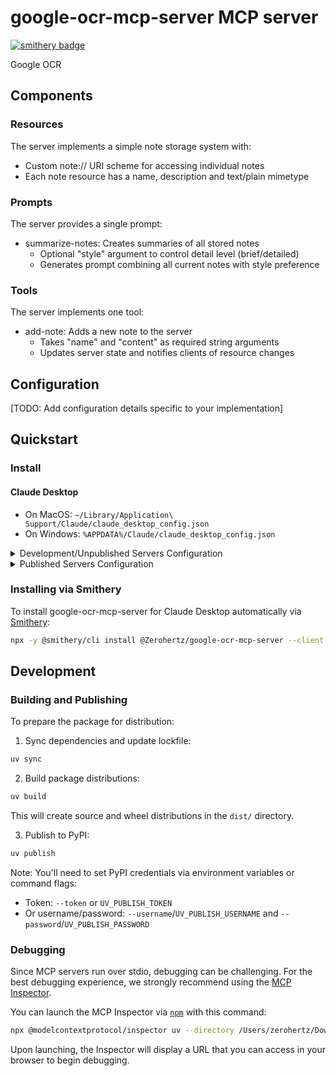 # google-ocr-mcp-server MCP server

[![smithery badge](https://smithery.ai/badge/@Zerohertz/google-ocr-mcp-server)](https://smithery.ai/server/@Zerohertz/google-ocr-mcp-server)

Google OCR

## Components

### Resources

The server implements a simple note storage system with:

- Custom note:// URI scheme for accessing individual notes
- Each note resource has a name, description and text/plain mimetype

### Prompts

The server provides a single prompt:

- summarize-notes: Creates summaries of all stored notes
  - Optional "style" argument to control detail level (brief/detailed)
  - Generates prompt combining all current notes with style preference

### Tools

The server implements one tool:

- add-note: Adds a new note to the server
  - Takes "name" and "content" as required string arguments
  - Updates server state and notifies clients of resource changes

## Configuration

[TODO: Add configuration details specific to your implementation]

## Quickstart

### Install

#### Claude Desktop

- On MacOS: `~/Library/Application\ Support/Claude/claude_desktop_config.json`
- On Windows: `%APPDATA%/Claude/claude_desktop_config.json`

<details>
  <summary>Development/Unpublished Servers Configuration</summary>

```
"mcpServers": {
  "google-ocr-mcp-server": {
    "command": "uv",
    "args": [
      "--directory",
      "/Users/zerohertz/Downloads/google-ocr-mcp-server",
      "run",
      "google-ocr-mcp-server"
    ]
  }
}
```

</details>

<details>
  <summary>Published Servers Configuration</summary>

```
"mcpServers": {
  "google-ocr-mcp-server": {
    "command": "uvx",
    "args": [
      "google-ocr-mcp-server"
    ]
  }
}
```

</details>

### Installing via Smithery

To install google-ocr-mcp-server for Claude Desktop automatically via [Smithery](https://smithery.ai/server/@Zerohertz/google-ocr-mcp-server):

```bash
npx -y @smithery/cli install @Zerohertz/google-ocr-mcp-server --client claude
```

## Development

### Building and Publishing

To prepare the package for distribution:

1. Sync dependencies and update lockfile:

```bash
uv sync
```

2. Build package distributions:

```bash
uv build
```

This will create source and wheel distributions in the `dist/` directory.

3. Publish to PyPI:

```bash
uv publish
```

Note: You'll need to set PyPI credentials via environment variables or command flags:

- Token: `--token` or `UV_PUBLISH_TOKEN`
- Or username/password: `--username`/`UV_PUBLISH_USERNAME` and `--password`/`UV_PUBLISH_PASSWORD`

### Debugging

Since MCP servers run over stdio, debugging can be challenging. For the best debugging
experience, we strongly recommend using the [MCP Inspector](https://github.com/modelcontextprotocol/inspector).

You can launch the MCP Inspector via [`npm`](https://docs.npmjs.com/downloading-and-installing-node-js-and-npm) with this command:

```bash
npx @modelcontextprotocol/inspector uv --directory /Users/zerohertz/Downloads/google-ocr-mcp-server run google-ocr-mcp-server
```

Upon launching, the Inspector will display a URL that you can access in your browser to begin debugging.
